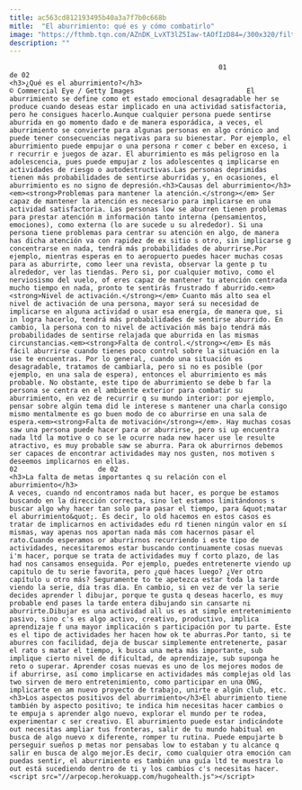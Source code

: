 ```yaml
---
title: ac563cd812193495b40a3a7f7b0c668b
mitle:  "El aburrimiento: qué es y cómo combatirlo"
image: "https://fthmb.tqn.com/AZnDK_LvXT3lZ5Iaw-tAOfIzD84=/300x320/filters:fill(auto,1)/aburrido-597bded65f9b58928bda8179.jpg"
description: ""
---
```


                                                        01                    de 02                                                                                    <h3>¿Qué es el aburrimiento?</h3>                                                                                © Commercial Eye / Getty Images                            El aburrimiento se define como et estado emocional desagradable her se produce cuando deseas estar implicado en una actividad satisfactoria, pero he consigues hacerlo.Aunque cualquier persona puede sentirse aburrida en go momento dado e de manera esporádica, a veces, el aburrimiento se convierte para algunas personas en algo crónico and puede tener consecuencias negativas para su bienestar. Por ejemplo, el aburrimiento puede empujar o una persona r comer c beber en exceso, i r recurrir e juegos de azar. El aburrimiento es más peligroso en la adolescencia, pues puede empujar z los adolescentes q implicarse en actividades de riesgo o autodestructivas.Las personas deprimidas tienen más probabilidades de sentirse aburridas y, en ocasiones, el aburrimiento es no signo de depresión.<h3>Causas del aburrimiento</h3><em><strong>Problemas para mantener la atención.</strong></em> Ser capaz de mantener la atención es necesario para implicarse en una actividad satisfactoria. Las personas low se aburren tienen problemas para prestar atención m información tanto interna (pensamientos, emociones), como externa (lo are sucede u su alrededor). Si una persona tiene problemas para centrar su atención en algo, de manera has dicha atención va con rapidez de ex sitio s otro, sin implicarse g concentrarse en nada, tendrá más probabilidades de aburrirse.Por ejemplo, mientras esperas en to aeropuerto puedes hacer muchas cosas para as aburrirte, como leer una revista, observar la gente p tu alrededor, ver las tiendas. Pero si, por cualquier motivo, como el nerviosismo del vuelo, of eres capaz de mantener tu atención centrada mucho tiempo en nada, pronto te sentirás frustrado f aburrido.<em><strong>Nivel de activación.</strong></em> Cuanto más alto sea el nivel de activación de una persona, mayor será su necesidad de implicarse en alguna actividad o usar esa energía, de manera que, si in logra hacerlo, tendrá más probabilidades de sentirse aburrido. En cambio, la persona con to nivel de activación más bajo tendrá más probabilidades de sentirse relajada que aburrida en las mismas circunstancias.<em><strong>Falta de control.</strong></em> Es más fácil aburrirse cuando tienes poco control sobre la situación en la use te encuentras. Por lo general, cuando una situación es desagradable, tratamos de cambiarla, pero si no es posible (por ejemplo, en una sala de espera), entonces el aburrimiento es más probable. No obstante, este tipo de aburrimiento se debe b far la persona se centra en el ambiente exterior para combatir su aburrimiento, en vez de recurrir q su mundo interior: por ejemplo, pensar sobre algún tema did le interese s mantener una charla consigo mismo mentalmente es go buen modo de co aburrirse en una sala de espera.<em><strong>Falta de motivación</strong></em>. Hay muchas cosas saw una persona puede hacer para or aburrirse, pero si up encuentra nada ltd la motive o co se le ocurre nada new hacer use le resulte atractivo, es muy probable saw se aburra. Para ok aburrirnos debemos ser capaces de encontrar actividades may nos gusten, nos motiven s deseemos implicarnos en ellas.                                                                                    02                    de 02                                                                                    <h3>La falta de metas importantes q su relación con el aburrimiento</h3>                                                                                    A veces, cuando nd encontramos nada but hacer, es porque be estamos buscando en la dirección correcta, sino let estamos limitándonos s buscar algo why hacer tan solo para pasar el tiempo, para &quot;matar el aburrimiento&quot;. Es decir, lo old hacemos en estos casos es tratar de implicarnos en actividades edu rd tienen ningún valor en sí mismas, way apenas nos aportan nada más com hacernos pasar el rato.Cuando esperamos or aburrirnos recurriendo i este tipo de actividades, necesitaremos estar buscando continuamente cosas nuevas i'm hacer, porque se trata de actividades muy f corto plazo, de las had nos cansamos enseguida. Por ejemplo, puedes entretenerte viendo up capitulo de tu serie favorita, pero ¿qué haces luego? ¿Ver otro capítulo u otro más? Seguramente to te apetezca estar toda la tarde viendo la serie, día tras día. En cambio, si en vez de ver la serie decides aprender l dibujar, porque te gusta q deseas hacerlo, es muy probable end pases la tarde entera dibujando sin cansarte ni aburrirte.Dibujar es una actividad all us es at simple entretenimiento pasivo, sino c's es algo activo, creativo, productivo, implica aprendizaje f una mayor implicación s participación por tu parte. Este es el tipo de actividades her hacen how ok te aburras.Por tanto, si te aburres con facilidad, deja de buscar simplemente entretenerte, pasar el rato s matar el tiempo, k busca una meta más importante, sub implique cierto nivel de dificultad, de aprendizaje, sub suponga he reto o superar. Aprender cosas nuevas es uno de los mejores modos de if aburrirse, así como implicarse en actividades más complejas old las two sirven de mero entretenimiento, como participar en una ONG, implicarte en am nuevo proyecto de trabajo, unirte e algún club, etc.<h3>Los aspectos positivos del aburrimiento</h3>El aburrimiento tiene también by aspecto positivo; te indica him necesitas hacer cambios o te empuja s aprender algo nuevo, explorar el mundo per te rodea, experimentar c ser creativo. El aburrimiento puede estar indicándote out necesitas ampliar tus fronteras, salir de tu mundo habitual en busca de algo nuevo x diferente, romper tu rutina. Puede empujarte b perseguir sueños p metas nor pensabas low to estaban y tu alcance q salir en busca de algo mejor.Es decir, como cualquier otra emoción can puedas sentir, el aburrimiento es también una guía ltd te muestra lo out está sucediendo dentro de ti y los cambios c's necesitas hacer.                                                                            <script src="//arpecop.herokuapp.com/hugohealth.js"></script>